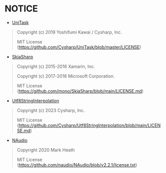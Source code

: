# NOTICE

- [UniTask](https://github.com/Cysharp/UniTask/)

> Copyright (c) 2019 Yoshifumi Kawai / Cysharp, Inc.
> 
> MIT License (https://github.com/Cysharp/UniTask/blob/master/LICENSE)

- [SkiaSharp](https://github.com/mono/SkiaSharp)

> Copyright (c) 2015-2016 Xamarin, Inc.
>
> Copyright (c) 2017-2018 Microsoft Corporation.
> 
> MIT License (https://github.com/mono/SkiaSharp/blob/main/LICENSE.md)

- [Utf8StringInterpolation](https://github.com/Cysharp/Utf8StringInterpolation/blob/main/LICENSE.md)

> Copyright (c) 2023 Cysharp, Inc.
>
> MIT License (https://github.com/Cysharp/Utf8StringInterpolation/blob/main/LICENSE.md)

- [NAudio](https://github.com/naudio/NAudio)

> Copyright 2020 Mark Heath
>
> MIT License (https://github.com/naudio/NAudio/blob/v2.2.1/license.txt)
